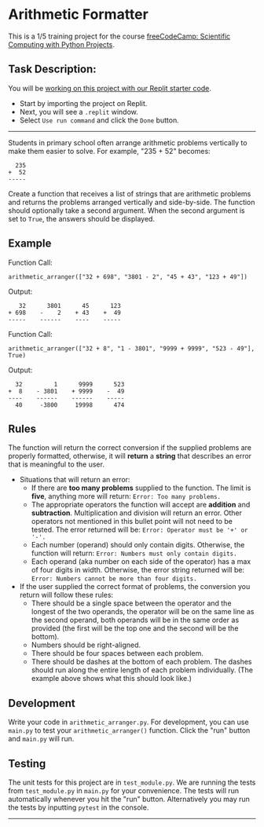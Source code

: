 <h1>Arithmetic Formatter</h1>
<p>This is a 1/5 training project for the course <a href="https://www.freecodecamp.org/learn/scientific-computing-with-python/scientific-computing-with-python-projects/arithmetic-formatter">freeCodeCamp: Scientific Computing with Python Projects</a>.</p>
<h2>Task Description:</h2>
<p>You will be <a href="https://replit.com/github/freeCodeCamp/boilerplate-arithmetic-formatter" target="_blank" rel="noopener noreferrer nofollow"> working on this project with our Replit starter code</a>.</p>
<ul>
<li>Start by importing the project on Replit.</li>
<li>Next, you will see a <code>.replit</code> window.</li>
<li>Select <code>Use run command</code> and click the <code>Done</code> button.</li>
</ul>
<hr><div><section id="instructions">
<p>Students in primary school often arrange arithmetic problems vertically to make them easier to solve. For example, "235 + 52" becomes:</p>
<pre class="language-py" tabindex="0" role="region" aria-label="python code example"><code class="language-py">  <span class="token number">235</span>
<span class="token operator">+</span>  <span class="token number">52</span>
<span class="token operator">-</span><span class="token operator">-</span><span class="token operator">-</span><span class="token operator">-</span><span class="token operator">-</span>
</code></pre>
<p>Create a function that receives a list of strings that are arithmetic problems and returns the problems arranged vertically and side-by-side. The function should optionally take a second argument. When the second argument is set to <code>True</code>, the answers should be displayed.</p>
<h2>Example</h2>
<p>Function Call:</p>
<pre class="language-py" tabindex="0" role="region" aria-label="python code example"><code class="language-py">arithmetic_arranger<span class="token punctuation">(</span><span class="token punctuation">[</span><span class="token string">"32 + 698"</span><span class="token punctuation">,</span> <span class="token string">"3801 - 2"</span><span class="token punctuation">,</span> <span class="token string">"45 + 43"</span><span class="token punctuation">,</span> <span class="token string">"123 + 49"</span><span class="token punctuation">]</span><span class="token punctuation">)</span>
</code></pre>
<p>Output:</p>
<pre class="language-py" tabindex="0" role="region" aria-label="python code example"><code class="language-py">   <span class="token number">32</span>      <span class="token number">3801</span>      <span class="token number">45</span>      <span class="token number">123</span>
<span class="token operator">+</span> <span class="token number">698</span>    <span class="token operator">-</span>    <span class="token number">2</span>    <span class="token operator">+</span> <span class="token number">43</span>    <span class="token operator">+</span>  <span class="token number">49</span>
<span class="token operator">-</span><span class="token operator">-</span><span class="token operator">-</span><span class="token operator">-</span><span class="token operator">-</span>    <span class="token operator">-</span><span class="token operator">-</span><span class="token operator">-</span><span class="token operator">-</span><span class="token operator">-</span><span class="token operator">-</span>    <span class="token operator">-</span><span class="token operator">-</span><span class="token operator">-</span><span class="token operator">-</span>    <span class="token operator">-</span><span class="token operator">-</span><span class="token operator">-</span><span class="token operator">-</span><span class="token operator">-</span>
</code></pre>
<p>Function Call:</p>
<pre class="language-py" tabindex="0" role="region" aria-label="python code example"><code class="language-py">arithmetic_arranger<span class="token punctuation">(</span><span class="token punctuation">[</span><span class="token string">"32 + 8"</span><span class="token punctuation">,</span> <span class="token string">"1 - 3801"</span><span class="token punctuation">,</span> <span class="token string">"9999 + 9999"</span><span class="token punctuation">,</span> <span class="token string">"523 - 49"</span><span class="token punctuation">]</span><span class="token punctuation">,</span> <span class="token boolean">True</span><span class="token punctuation">)</span>
</code></pre>
<p>Output:</p>
<pre class="language-py" tabindex="0" role="region" aria-label="python code example"><code class="language-py">  <span class="token number">32</span>         <span class="token number">1</span>      <span class="token number">9999</span>      <span class="token number">523</span>
<span class="token operator">+</span>  <span class="token number">8</span>    <span class="token operator">-</span> <span class="token number">3801</span>    <span class="token operator">+</span> <span class="token number">9999</span>    <span class="token operator">-</span>  <span class="token number">49</span>
<span class="token operator">-</span><span class="token operator">-</span><span class="token operator">-</span><span class="token operator">-</span>    <span class="token operator">-</span><span class="token operator">-</span><span class="token operator">-</span><span class="token operator">-</span><span class="token operator">-</span><span class="token operator">-</span>    <span class="token operator">-</span><span class="token operator">-</span><span class="token operator">-</span><span class="token operator">-</span><span class="token operator">-</span><span class="token operator">-</span>    <span class="token operator">-</span><span class="token operator">-</span><span class="token operator">-</span><span class="token operator">-</span><span class="token operator">-</span>
  <span class="token number">40</span>     <span class="token operator">-</span><span class="token number">3800</span>     <span class="token number">19998</span>      <span class="token number">474</span>
</code></pre>
<h2>Rules</h2>
<p>The function will return the correct conversion if the supplied problems are properly formatted, otherwise, it will <strong>return</strong> a <strong>string</strong> that describes an error that is meaningful to the user.</p>
<ul>
<li>Situations that will return an error:
<ul>
<li>If there are <strong>too many problems</strong> supplied to the function. The limit is <strong>five</strong>, anything more will return:
<code>Error: Too many problems.</code></li>
<li>The appropriate operators the function will accept are <strong>addition</strong> and <strong>subtraction</strong>. Multiplication and division will return an error. Other operators not mentioned in this bullet point will not need to be tested. The error returned will be:
<code>Error: Operator must be '+' or '-'.</code></li>
<li>Each number (operand) should only contain digits. Otherwise, the function will return:
<code>Error: Numbers must only contain digits.</code></li>
<li>Each operand (aka number on each side of the operator) has a max of four digits in width. Otherwise, the error string returned will be:
<code>Error: Numbers cannot be more than four digits.</code></li>
</ul>
</li>
<li>If the user supplied the correct format of problems, the conversion you return will follow these rules:
<ul>
<li>There should be a single space between the operator and the longest of the two operands, the operator will be on the same line as the second operand, both operands will be in the same order as provided (the first will be the top one and the second will be the bottom).</li>
<li>Numbers should be right-aligned.</li>
<li>There should be four spaces between each problem.</li>
<li>There should be dashes at the bottom of each problem. The dashes should run along the entire length of each problem individually. (The example above shows what this should look like.)</li>
</ul>
</li>
</ul>
<h2>Development</h2>
<p>Write your code in <code>arithmetic_arranger.py</code>. For development, you can use <code>main.py</code> to test your <code>arithmetic_arranger()</code> function. Click the "run" button and <code>main.py</code> will run.</p>
<h2>Testing</h2>
<p>The unit tests for this project are in <code>test_module.py</code>. We are running the tests from <code>test_module.py</code> in <code>main.py</code> for your convenience. The tests will run automatically whenever you hit the "run" button. Alternatively you may run the tests by inputting <code>pytest</code> in the console.</p>

</section></div><hr>

